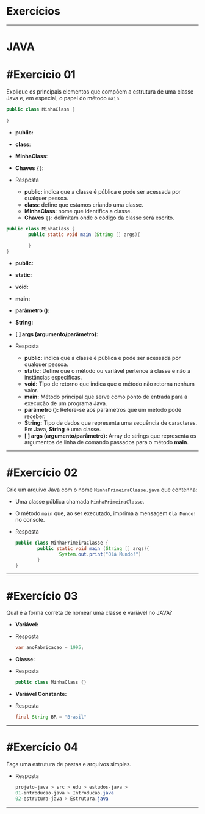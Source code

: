 # Exercícios

---

# JAVA

# **#Exercício 01**

Explique os principais elementos que compõem a estrutura de uma classe Java e, em especial, o papel do método `main`.

```java
public class MinhaClass {
		
}
```

- **public:**
- **class**:
- **MinhaClass**:
- **Chaves** `{}`:

- Resposta
    - **public:** indica que a classe é pública e pode ser acessada por qualquer pessoa.
    - **class**: define que estamos criando uma classe.
    - **MinhaClass**: nome que identifica a classe.
    - **Chaves** `{}`: delimitam onde o código da classe será escrito.

```java
public class MinhaClass {
		public static void main (String [] args){
					
		}
}
```

- **public:**
- **static:**
- **void:**
- **main:**
- **parâmetro ():**
- **String:**
- **[ ] args (argumento/parâmetro):**

- Resposta
    - **public:** indica que a classe é pública e pode ser acessada por qualquer pessoa.
    - **static:** Define que o método ou variável pertence à classe e não a instâncias específicas.
    - **void:** Tipo de retorno que indica que o método não retorna nenhum valor.
    - **main:** Método principal que serve como ponto de entrada para a execução de um programa Java.
    - **parâmetro ():** Refere-se aos parâmetros que um método pode receber.
    - **String:**  Tipo de dados que representa uma sequência de caracteres. Em Java, **String** é uma classe.
    - **[ ] args (argumento/parâmetro):**  Array de strings que representa os argumentos de linha de comando passados para o método **main**.

---

# **#Exercício 02**

Crie um arquivo Java com o nome `MinhaPrimeiraClasse.java` que contenha:

- Uma classe pública chamada `MinhaPrimeiraClasse`.
- O método `main` que, ao ser executado, imprima a mensagem `Olá Mundo!` no console.

- Resposta
    
    ```java
    public class MinhaPrimeiraClasse {
    		public static void main (String [] args){
    				System.out.print("Olá Mundo!")
    		}
    }
    ```
    

---

# **#Exercício 03**

Qual é a forma correta de nomear uma classe e variável no JAVA?

- **Variável:**
- Resposta
    
    ```java
    var anoFabricacao = 1995;
    ```
    

- **Classe:**
- Resposta
    
    ```java
    public class MinhaClass {}
    ```
    

- **Variável Constante:**
- Resposta
    
    ```java
    final String BR = "Brasil"
    ```
    

---

# **#Exercício 04**

Faça uma estrutura de pastas e arquivos simples.

- Resposta
    
    ```java
    projeto-java > src > edu > estudos-java > 
    01-introducao-java > Introducao.java
    02-estrutura-java > Estrutura.java
    ```
    

---